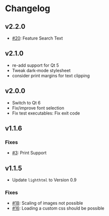 # Changelog

## v2.2.0

- [#20](https://github.com/procitec/qlitehtmlbrowser/issues/20): Feature Search Text

## v2.1.0

- re-add support for Qt 5
- Tweak dark-mode stylesheet
- consider print margins for text clipping

## v2.0.0

- Switch to Qt 6
- Fix/improve font selection
- Fix test executables: Fix exit code

## v1.1.6

### Fixes

- [#3](https://github.com/procitec/qlitehtmlbrowser/issues/3): Print Support

## v1.1.5

- Update `lighthtml` to Version 0.9

### Fixes

- [#18](https://github.com/procitec/qlitehtmlbrowser/issues/18): Scaling of images not possible
- [#16](https://github.com/procitec/qlitehtmlbrowser/issues/16): Loading a custom css should be possible
